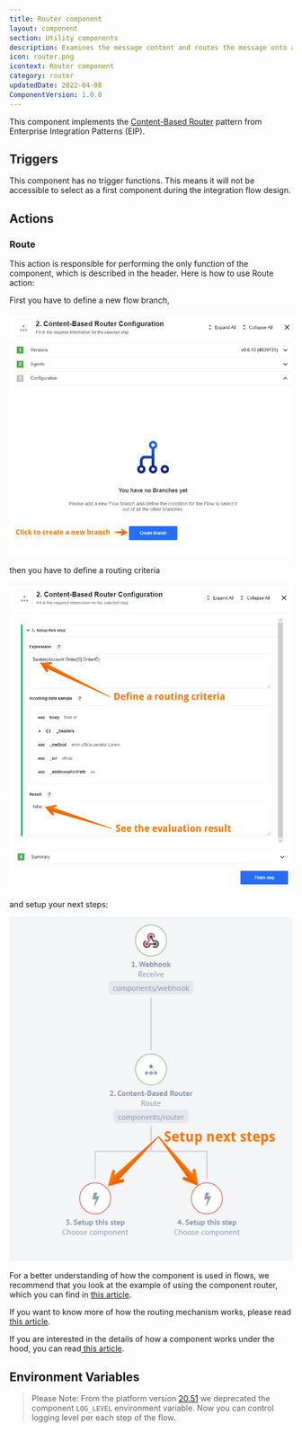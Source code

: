 ```yaml
---
title: Router component
layout: component
section: Utility components
description: Examines the message content and routes the message onto a different flow branch based on data contained in the message.
icon: router.png
icontext: Router component
category: router
updatedDate: 2022-04-08
ComponentVersion: 1.0.0
---
```


This component implements the [Content-Based Router](http://www.enterpriseintegrationpatterns.com/patterns/messaging/ContentBasedRouter.html) pattern from Enterprise Integration Patterns (EIP).

## Triggers

This component has no trigger functions. This means it will not be accessible to
select as a first component during the integration flow design.

## Actions

### Route

This action is responsible for performing the only function of the component, which is described in the header. Here is how to use Route action:

First you have to define a new flow branch,

![Route action 1](img/step_1.png)

then you have to define a routing criteria

![Route action 2](img/step_2.png)

and setup your next steps:

![Route action 3](img/step_3.png)

For a better understanding of how the component is used in flows, we recommend that you look at the example of using the component router, which you can find in [this article](router-usage-example).

If you want to know more of how the routing mechanism works, please read [this article](/guides/content-based-router).

If you are interested in the details of how a component works under the hood, you can read[ this article](router-inside).

## Environment Variables

> Please Note: From the platform version [20.51](/releases/2020-12-17) we deprecated the
> component `LOG_LEVEL` environment variable. Now you can control logging level per each step of the flow.

